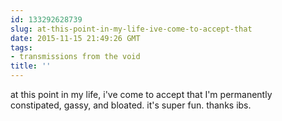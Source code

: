 ```yaml
---
id: 133292628739
slug: at-this-point-in-my-life-ive-come-to-accept-that
date: 2015-11-15 21:49:26 GMT
tags:
- transmissions from the void
title: ''
---
```

at this point in my life, i've come to accept that I'm permanently constipated,  gassy,  and bloated. it's super fun. thanks ibs.